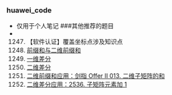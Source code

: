 ### huawei_code
- 仅用于个人笔记
###其他推荐的题目
- 1247. 【软件认证】覆盖坐标点涉及知识点
  1. [前缀和与二维前缀和](https://zhuanlan.zhihu.com/p/436526162)
  2. [一维差分](https://zhuanlan.zhihu.com/p/438781582)
  3. [二维差分](https://zhuanlan.zhihu.com/p/439268614)
  4. [二维前缀和应用：剑指 Offer II 013. 二维子矩阵的和](https://leetcode.cn/problems/O4NDxx/)
  5. [二维差分应用：2536. 子矩阵元素加 1](https://leetcode.cn/problems/increment-submatrices-by-one/)

